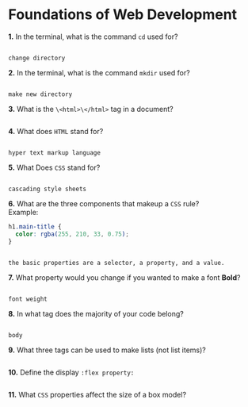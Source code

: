 # Foundations of Web Development

**1.** In the terminal, what is the command `cd` used for?

<!-- enter you answer in the space below -->

```

change directory
```

**2.** In the terminal, what is the command `mkdir` used for?

<!-- enter you answer in the space below -->

```

make new directory
```

**3.** What is the `\<html>\</html>` tag in a document?

<!-- enter you answer in the space below -->

```

```

**4.** What does `HTML` stand for?

<!-- enter you answer in the space below -->

```

hyper text markup language
```

**5.** What Does `CSS` stand for?

<!-- enter you answer in the space below -->

```

cascading style sheets
```

**6.** What are the three components that makeup a `CSS` rule? <br> Example:

```css
h1.main-title {
  color: rgba(255, 210, 33, 0.75);
}
```

<!-- enter you answer in the space below -->

```

the basic properties are a selector, a property, and a value.

```

**7.** What property would you change if you wanted to make a font **Bold**?

<!-- enter you answer in the space below -->

```

font weight
```

**8.** In what tag does the majority of your code belong?

<!-- enter you answer in the space below -->

```

body
```

**9.** What three tags can be used to make lists (not list items)?

<!-- enter you answer in the space below -->

```

```

**10.** Define the display `:flex property:`

<!-- enter you answer in the space below -->

```

```

**11.** What `CSS` properties affect the size of a box model?

<!-- enter you answer in the space below -->

```

```
